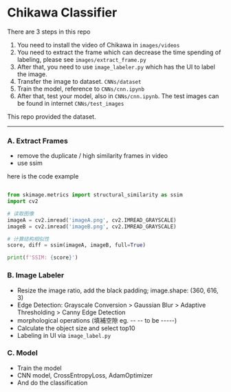 # Chikawa Classifier

There are 3 steps in this repo

1. You need to install the video of Chikawa in `images/videos`
2. You need to extract the frame which can decrease the time spending of labeling, please see `images/extract_frame.py`
3. After that, you need to use `image_labeler.py` which has the UI to label the image.
4. Transfer the image to dataset. `CNNs/dataset`
5. Train the model, reference to `CNNs/cnn.ipynb`
6. After that, test your model, also in `CNNs/cnn.ipynb`. The test images can be found in internet `CNNs/test_images`

This repo provided the dataset.

---

### A. Extract  Frames
- remove the duplicate / high similarity frames in video
- use ssim

here is the code example

```python

from skimage.metrics import structural_similarity as ssim
import cv2

# 读取图像
imageA = cv2.imread('imageA.png', cv2.IMREAD_GRAYSCALE)
imageB = cv2.imread('imageB.png', cv2.IMREAD_GRAYSCALE)

# 计算结构相似性
score, diff = ssim(imageA, imageB, full=True)

print(f'SSIM: {score}')

```

### B. Image Labeler
- Resize the image ratio, add the black padding; image.shape: (360, 616, 3)
- Edge Detection: Grayscale Conversion > Gaussian Blur > Adaptive Thresholding > Canny Edge Detection
- morphological operations (填補空隙 eg. -- -- to be -----)
- Calculate the object size and select top10
- Labeling in UI via  `image_label.py`

### C. Model
- Train the model 
- CNN model, CrossEntropyLoss, AdamOptimizer
- And do the classification
  